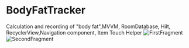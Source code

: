 # BodyFatTracker
Calculation and recording of "body fat",MVVM, RoomDatabase, Hilt, RecyclerView,Navigation component, Item Touch Helper
![FirstFragment](https://user-images.githubusercontent.com/106253655/230986832-745f5de5-3aa5-478f-b0f5-3c091bd8e8ad.png)
![SecondFragment](https://user-images.githubusercontent.com/106253655/230987922-f999abb5-d19b-481b-99b9-a3d38d7304c8.png)
